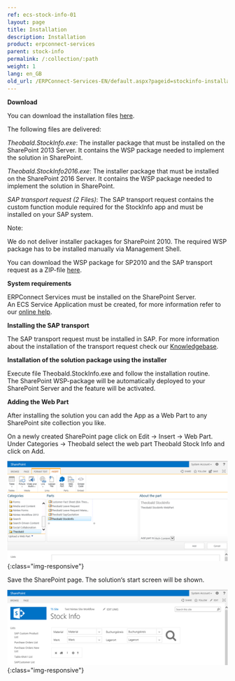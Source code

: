 ```yaml
---
ref: ecs-stock-info-01
layout: page
title: Installation
description: Installation
product: erpconnect-services
parent: stock-info
permalink: /:collection/:path
weight: 1
lang: en_GB
old_url: /ERPConnect-Services-EN/default.aspx?pageid=stockinfo-installation
---
```


**Download**

You can download the installation files [here](https://cdn-files.theobald-software.com/help/ECS/Theobald.StockInfo.zip). 

The following files are delivered: 

*Theobald.StockInfo.exe*: The installer package that must be installed on the SharePoint 2013 Server. It contains the WSP package needed to implement the solution in SharePoint.

*Theobald.StockInfo2016.exe*: The installer package that must be installed on the SharePoint 2016 Server. It contains the WSP package needed to implement the solution in SharePoint.
  
*SAP transport  request (2 Files)*: The SAP transport request contains the custom function module required for the StockInfo app and must be installed on your SAP system.

Note:

We do not deliver installer packages for SharePoint 2010. The required WSP package has to be installed manually via Management Shell. 

You can download the WSP package for SP2010 and the SAP transport request as a ZIP-file [here](https://cdn-files.theobald-software.com/help/ECS/Theobald.StockInfoSP2010.zip).

**System requirements** 

ERPConnect Services must be installed on the SharePoint Server.<br>
An ECS Service Application must be created, for more information refer to our [online help](../../ecs/configuration/creating-an-ecs-service-app).

**Installing the SAP transport** 

The SAP transport request must be installed in SAP. For more information about the installation of the transport request check our [Knowledgebase](https://my.theobald-software.com/index.php?/Knowledgebase/Article/View/68/0/how-to-import-an-sap-transport-request-with-the-transport-management-system-stms).

**Installation of the solution package using the installer** 

Execute file Theobald.StockInfo.exe and follow the installation routine. <br>
The SharePoint WSP-package will be automatically deployed to your SharePoint Server and the feature will be activated. 


**Adding the Web Part** 

After installing the solution you can add the App as a Web Part to any SharePoint site collection you like.

On a newly created SharePoint page click on Edit -> Insert -> Web Part. Under Categories -> Theobald select the web part Theobald Stock Info and click on Add.

![ECS-BIA-StockInfo7](/img/content/ECS-BIA-StockInfo7.png){:class="img-responsive"}

Save the SharePoint page. The solution‘s start screen will be shown. 

![ECS-BIA-StockInfo8](/img/content/ECS-BIA-StockInfo8.png){:class="img-responsive"}

